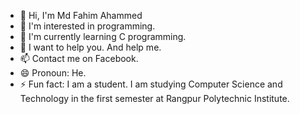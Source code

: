 - 👋 Hi, I'm Md Fahim Ahammed
- 👀 I'm interested in programming.
- 🌱 I'm currently learning C programming.
- 💞️ I want to help you. And help me.
- 📫 Contact me on Facebook.
- 😄 Pronoun: He.
- ⚡ Fun fact: I am a student. I am studying Computer Science and Technology in the first semester at Rangpur Polytechnic Institute.
<!---
fahim-ahammed2008/fahim-ahammed2008 is a ✨ special ✨ repository because its `README.md` (this file) appears on your GitHub profile.
You can click the Preview link to take a look at your changes.
--->
